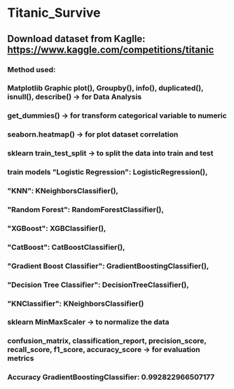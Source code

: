 # Titanic_Survive

## Download dataset from Kaglle: https://www.kaggle.com/competitions/titanic

### Method used:

### Matplotlib Graphic plot(), Groupby(), info(), duplicated(), isnull(), describe() -> for Data Analysis

### get_dummies() -> for transform categorical variable to numeric

### seaborn.heatmap() -> for plot dataset correlation

### sklearn train_test_split -> to split the data into train and test

### train models "Logistic Regression": LogisticRegression(),
 ###         "KNN": KNeighborsClassifier(),
###          "Random Forest": RandomForestClassifier(),
###          "XGBoost": XGBClassifier(),
 ###         "CatBoost": CatBoostClassifier(),
###          "Gradient Boost Classifier": GradientBoostingClassifier(),
 ###         "Decision Tree Classifier": DecisionTreeClassifier(),
 ###         "KNClassifier": KNeighborsClassifier()

### sklearn MinMaxScaler -> to normalize the data

### confusion_matrix, classification_report, precision_score, recall_score, f1_score, accuracy_score -> for evaluation metrics

### Accuracy GradientBoostingClassifier:  0.992822966507177
